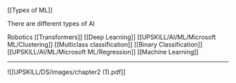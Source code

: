 [[Types of ML]]

There are different types of AI

Robotics
[[Transformers]]
[[Deep Learning]]
[[UPSKILL/AI/ML/Microsoft ML/Clustering]]
[[Multiclass classification]]
[[Binary Classification]]
[[UPSKILL/AI/ML/Microsoft ML/Regression]]
[[Machine Learning]]











---
![[UPSKILL/DS/images/chapter2 (1).pdf]]
